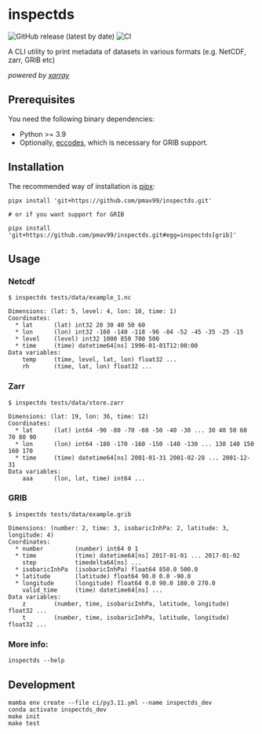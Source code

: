 # inspectds

![GitHub release (latest by date)](https://img.shields.io/github/v/release/pmav99/inspectds)
![CI](https://github.com/pmav99/inspectds/actions/workflows/run_tests.yml/badge.svg)

A CLI utility to print metadata of datasets in various formats (e.g. NetCDF, zarr, GRIB etc)

*powered by [xarray](https://github.com/pydata/xarray)*

## Prerequisites

You need the following binary dependencies:

- Python >= 3.9
- Optionally, [eccodes](https://github.com/ecmwf/eccodes), which  is necessary for GRIB support.

## Installation

The recommended way of installation is [pipx](https://github.com/pypa/pipx):

```
pipx install 'git+https://github.com/pmav99/inspectds.git'

# or if you want support for GRIB

pipx install 'git+https://github.com/pmav99/inspectds.git#egg=inspectds[grib]'
```

## Usage

### Netcdf
```
$ inspectds tests/data/example_1.nc

Dimensions: (lat: 5, level: 4, lon: 10, time: 1)
Coordinates:
  * lat      (lat) int32 20 30 40 50 60
  * lon      (lon) int32 -160 -140 -118 -96 -84 -52 -45 -35 -25 -15
  * level    (level) int32 1000 850 700 500
  * time     (time) datetime64[ns] 1996-01-01T12:00:00
Data variables:
    temp     (time, level, lat, lon) float32 ...
    rh       (time, lat, lon) float32 ...
```

### Zarr

```
$ inspectds tests/data/store.zarr

Dimensions: (lat: 19, lon: 36, time: 12)
Coordinates:
  * lat      (lat) int64 -90 -80 -70 -60 -50 -40 -30 ... 30 40 50 60 70 80 90
  * lon      (lon) int64 -180 -170 -160 -150 -140 -130 ... 130 140 150 160 170
  * time     (time) datetime64[ns] 2001-01-31 2001-02-28 ... 2001-12-31
Data variables:
    aaa      (lon, lat, time) int64 ...
```

### GRIB
```
$ inspectds tests/data/example.grib

Dimensions: (number: 2, time: 3, isobaricInhPa: 2, latitude: 3, longitude: 4)
Coordinates:
  * number         (number) int64 0 1
  * time           (time) datetime64[ns] 2017-01-01 ... 2017-01-02
    step           timedelta64[ns] ...
  * isobaricInhPa  (isobaricInhPa) float64 850.0 500.0
  * latitude       (latitude) float64 90.0 0.0 -90.0
  * longitude      (longitude) float64 0.0 90.0 180.0 270.0
    valid_time     (time) datetime64[ns] ...
Data variables:
    z        (number, time, isobaricInhPa, latitude, longitude) float32 ...
    t        (number, time, isobaricInhPa, latitude, longitude) float32 ...
```

### More info:

```
inspectds --help
```

## Development

```
mamba env create --file ci/py3.11.yml --name inspectds_dev
conda activate inspectds_dev
make init
make test
```
